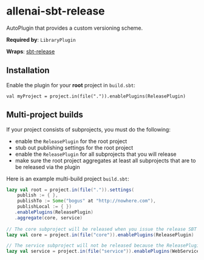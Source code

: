 # allenai-sbt-release

AutoPlugin that provides a custom versioning scheme.

**Required by**: `LibraryPlugin`

**Wraps**: [sbt-release](https://github.com/sbt/sbt-release)

## Installation

Enable the plugin for your **root** project in `build.sbt`:

```
val myProject = project.in(file(".")).enablePlugins(ReleasePlugin)
```

## Multi-project builds
If your project consists of subprojects, you must do the following:

- enable the `ReleasePlugin` for the root project
- stub out publishing settings for the root project
- enable the `ReleasePlugin` for all subprojects that you will release
- make sure the root project aggregates at least all subprojects that are to be released via the plugin

Here is an example multi-build project `build.sbt`:

```scala
lazy val root = project.in(file(".")).settings(
    publish := { },
    publishTo := Some("bogus" at "http://nowhere.com"),
    publishLocal := { })
   .enablePlugins(ReleasePlugin)
   .aggregate(core, service)
   
// The core subproject will be released when you issue the release SBT command   
lazy val core = project.in(file("core")).enablePlugins(ReleasePlugin)

// The service subproject will not be released because the ReleasePlugin is not enabled
lazy val service = project.in(file("service")).enablePlugins(WebServicePlugin)
```
